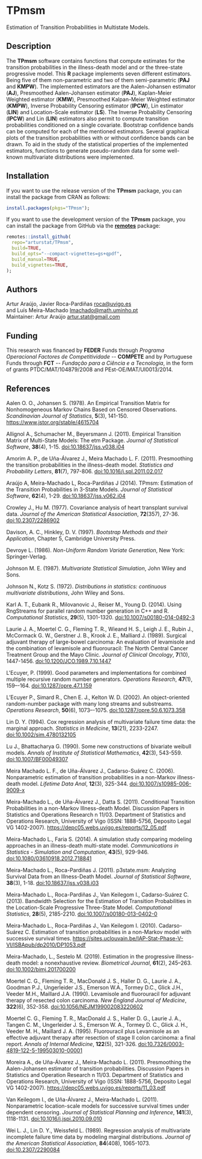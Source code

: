 # TPmsm
Estimation of Transition Probabilities in Multistate Models.

## Description
The **TPmsm** software contains functions that compute estimates for the transition probabilities in the illness-death model and or the three-state progressive model. This **R** package implements seven different estimators. Being five of them non-parametric and two of them semi-parametric (**PAJ** and **KMPW**). The implemented estimators are the Aalen-Johansen estimator (**AJ**), Presmoothed Aalen-Johansen estimator (**PAJ**), Kaplan-Meier Weighted estimator (**KMW**), Presmoothed Kalpan-Meier Weighted estimator (**KMPW**), Inverse Probability Censoring estimator (**IPCW**), Lin estimator (**LIN**) and Location-Scale estimator (**LS**). The Inverse Probability Censoring (**IPCW**) and Lin (**LIN**) estimators also permit to compute transition probabilities conditioned on a single covariate. Bootstrap confidence bands can be computed for each of the mentioned estimators. Several graphical plots of the transition probabilities with or without confidence bands can be drawn. To aid in the study of the statistical properties of the implemented estimators, functions to generate pseudo-random data for some well-known multivariate distributions were implemented.

## Installation
If you want to use the release version of the **TPmsm** package, you can install the package from CRAN as follows:
```r
install.packages(pkgs="TPmsm");
```
If you want to use the development version of the **TPmsm** package, you can install the package from GitHub via the [**remotes**](https://remotes.r-lib.org) package:
```r
remotes::install_github(
  repo="arturstat/TPmsm",
  build=TRUE,
  build_opts="--compact-vignettes=gs+qpdf",
  build_manual=TRUE,
  build_vignettes=TRUE,
);
```

## Authors
Artur Araújo, Javier Roca-Pardiñas <roca@uvigo.es> \
and Luís Meira-Machado <lmachado@math.uminho.pt> \
Maintainer: Artur Araújo <artur.stat@gmail.com>

## Funding
This research was financed by **FEDER** Funds through *Programa Operacional Factores de Competitividade* -- **COMPETE** and by Portuguese Funds through **FCT** -- *Fundação para a Ciência e a Tecnologia*, in the form of grants PTDC/MAT/104879/2008 and PEst-OE/MAT/UI0013/2014.

## References
Aalen O. O., Johansen S. (1978). An Empirical Transition Matrix for Nonhomogeneous Markov Chains Based on Censored Observations. *Scandinavian Journal of Statistics*, **5**(3), 141-150. <https://www.jstor.org/stable/4615704>

Allignol A., Schumacher M., Beyersmann J. (2011). Empirical Transition Matrix of Multi-State Models: The etm Package. *Journal of Statistical Software*, **38**(4), 1-15. [doi:10.18637/jss.v038.i04](https://doi.org/10.18637/jss.v038.i04)

Amorim A. P., de Uña-Álvarez J., Meira Machado L. F. (2011). Presmoothing the transition probabilities in the illness-death model. *Statistics and Probability Letters*, **81**(7), 797-806. [doi:10.1016/j.spl.2011.02.017](https://doi.org/10.1016/j.spl.2011.02.017)

Araújo A, Meira-Machado L, Roca-Pardiñas J (2014). TPmsm: Estimation of the Transition Probabilities in
3-State Models. *Journal of Statistical Software*, **62**(4), 1-29. [doi:10.18637/jss.v062.i04](https://doi.org/10.18637/jss.v062.i04)

Crowley J., Hu M. (1977). Covariance analysis of heart transplant survival data. *Journal of the American Statistical Association*, **72**(357), 27-36. [doi:10.2307/2286902](https://doi.org/10.2307/2286902)

Davison, A. C., Hinkley, D. V. (1997). *Bootstrap Methods and their Application*, Chapter 5, Cambridge University Press.

Devroye L. (1986). *Non-Uniform Random Variate Generation*, New York: Springer-Verlag.

Johnson M. E. (1987). *Multivariate Statistical Simulation*, John Wiley and Sons.

Johnson N., Kotz S. (1972). *Distributions in statistics: continuous multivariate distributions*, John Wiley and Sons.

Karl A. T., Eubank R., Milovanovic J., Reiser M., Young D. (2014). Using RngStreams for parallel random number generation in C++ and R. *Computational Statistics*, **29**(5), 1301-1320. [doi:10.1007/s00180-014-0492-3](https://doi.org/10.1007/s00180-014-0492-3)

Laurie J. A., Moertel C. G., Fleming T. R., Wieand H. S., Leigh J. E., Rubin J., McCormack G. W., Gerstner J. B., Krook J. E., Malliard J. (1989). Surgical adjuvant therapy of large-bowel carcinoma: An evaluation of levamisole and the combination of levamisole and fluorouracil: The North Central Cancer Treatment Group and the Mayo Clinic. *Journal of Clinical Oncology*, **7**(10), 1447-1456. [doi:10.1200/JCO.1989.7.10.1447](https://doi.org/10.1200/JCO.1989.7.10.1447)

L'Ecuyer, P. (1999). Good parameters and implementations for combined multiple recursive random number generators. *Operations Research*, **47**(1), 159–-164. [doi:10.1287/opre.47.1.159](https://doi.org/10.1287/opre.47.1.159)

L’Ecuyer P., Simard R., Chen E. J., Kelton W. D. (2002). An object-oriented random-number package with many long streams and substreams. *Operations Research*, **50**(6), 1073–-1075. [doi:10.1287/opre.50.6.1073.358](https://doi.org/10.1287/opre.50.6.1073.358)

Lin D. Y. (1994). Cox regression analysis of multivariate failure time data: the marginal approach. *Statistics in Medicine*, **13**(21), 2233-2247. [doi:10.1002/sim.4780132105](https://doi.org/10.1002/sim.4780132105)

Lu J., Bhattacharya G. (1990). Some new constructions of bivariate weibull models. *Annals of Institute of Statistical Mathematics*, **42**(3), 543-559. [doi:10.1007/BF00049307](https://doi.org/10.1007/BF00049307)

Meira Machado L. F., de Uña-Álvarez J., Cadarso-Suárez C. (2006). Nonparametric estimation of transition probabilities in a non-Markov illness-death model. *Lifetime Data Anal*, **12**(3), 325-344. [doi:10.1007/s10985-006-9009-x](https://doi.org/10.1007/s10985-006-9009-x)

Meira-Machado L., de Uña-Álvarez J., Datta S. (2011). Conditional Transition Probabilities in a non-Markov Illness-death Model. Discussion Papers in Statistics and Operations Research n 11/03. Department of Statistics and Operations Research, University of Vigo (ISSN: 1888-5756, Deposito Legal VG 1402-2007). <https://depc05.webs.uvigo.es/reports/12_05.pdf>

Meira-Machado L., Faria S. (2014). A simulation study comparing modeling approaches in an illness-death multi-state model. *Communications in Statistics - Simulation and Computation*, **43**(5), 929-946. [doi:10.1080/03610918.2012.718841](https://doi.org/10.1080/03610918.2012.718841)

Meira-Machado L., Roca-Pardiñas J. (2011). p3state.msm: Analyzing Survival Data from an Illness-Death Model. *Journal of Statistical Software*, **38**(3), 1-18. [doi:10.18637/jss.v038.i03](https://doi.org/10.18637/jss.v038.i03)

Meira-Machado L., Roca-Pardiñas J., Van Keilegom I., Cadarso-Suárez C. (2013). Bandwidth Selection for the Estimation of Transition Probabilities in the Location-Scale Progressive Three-State Model. *Computational Statistics*, **28**(5), 2185-2210. [doi:10.1007/s00180-013-0402-0](https://doi.org/10.1007/s00180-013-0402-0)

Meira-Machado L., Roca-Pardiñas J., Van Keilegom I. (2010). Cadarso-Suárez C. Estimation of transition probabilities in a non-Markov model with successive survival times. <https://sites.uclouvain.be/IAP-Stat-Phase-V-VI/ISBApub/dp2010/DP1053.pdf>

Meira-Machado, L., Sestelo M. (2019). Estimation in the progressive illness-death model: a nonexhaustive
review. *Biometrical Journal*, **61**(2), 245–263. [doi:10.1002/bimj.201700200](https://doi.org/10.1002/bimj.201700200)

Moertel C. G., Fleming T. R., MacDonald J. S., Haller D. G., Laurie J. A., Goodman P.J., Ungerleider J.S., Emerson W.A., Tormey D.C., Glick J.H., Veeder M.H., Maillard J.A. (1990). Levamisole and fluorouracil for adjuvant therapy of resected colon carcinoma. *New England Journal of Medicine*, **322**(6), 352-358. [doi:10.1056/NEJM199002083220602](https://doi.org/10.1056/NEJM199002083220602)

Moertel C. G., Fleming T. R., MacDonald J. S., Haller D. G., Laurie J. A., Tangen C. M., Ungerleider J. S., Emerson W. A., Tormey D. C., Glick J. H., Veeder M. H., Maillard J. A. (1995). Fluorouracil plus Levamisole as an effective adjuvant therapy after resection of stage II colon carcinoma: a final report. *Annals of Internal Medicine*, **122**(5), 321-326. [doi:10.7326/0003-4819-122-5-199503010-00001](https://doi.org/10.7326/0003-4819-122-5-199503010-00001)

Moreira A., de Uña-Álvarez J., Meira-Machado L. (2011). Presmoothing the Aalen-Johansen estimator of transition probabilities. Discussion Papers in Statistics and Operation Research n 11/03. Department of Statistics and Operations Research, University of Vigo (ISSN: 1888-5756, Deposito Legal VG 1402-2007). <https://depc05.webs.uvigo.es/reports/11_03.pdf>

Van Keilegom I., de Uña-Álvarez J., Meira-Machado L. (2011). Nonparametric location-scale models for successive survival times under dependent censoring. *Journal of Statistical Planning and Inference*, **141**(3), 1118-1131. [doi:10.1016/j.jspi.2010.09.010](https://doi.org/10.1016/j.jspi.2010.09.010)

Wei L. J., Lin D. Y., Weissfeld L. (1989). Regression analysis of multivariate incomplete failure time data by modeling marginal distributions. *Journal of the American Statistical Association*, **84**(408), 1065-1073. [doi:10.2307/2290084](https://doi.org/10.2307/2290084)
